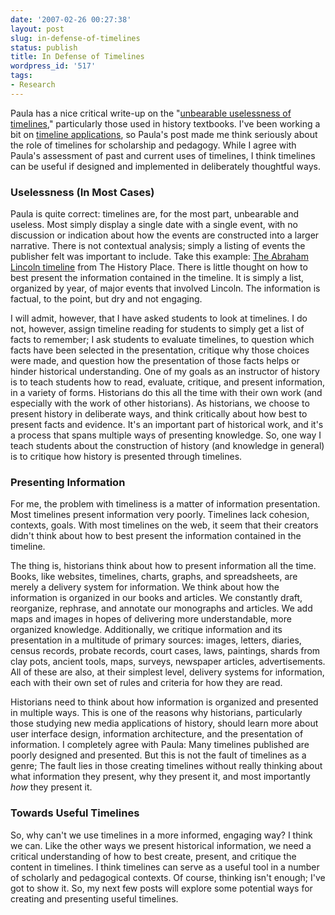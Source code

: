 ```yaml
---
date: '2007-02-26 00:27:38'
layout: post
slug: in-defense-of-timelines
status: publish
title: In Defense of Timelines
wordpress_id: '517'
tags:
- Research
---
```


Paula has a nice critical write-up on the "[unbearable uselessness of timelines](http://historytalk.typepad.com/basic/2007/02/the_unbearable_.html)," particularly those used in history textbooks. I've been working a bit on [timeline applications](/2006/05/04/css-based-timelines/), so Paula's post made me think seriously about the role of timelines for scholarship and pedagogy. While I agree with Paula's assessment of past and current uses of timelines, I think timelines can be useful if designed and implemented in deliberately thoughtful ways.




### Uselessness (In Most Cases)




Paula is quite correct: timelines are, for the most part, unbearable and useless. Most simply display a single date with a single event, with no discussion or indication about how the events are constructed into a larger narrative. There is not contextual analysis; simply a listing of events the publisher felt was important to include. Take this example: [The Abraham Lincoln timeline](http://www.historyplace.com/lincoln/index.html) from The History Place. There is little thought on how to best present the information contained in the timeline. It is simply a list, organized by year, of major events that involved Lincoln. The information is factual, to the point, but dry and not engaging.




I will admit, however, that I have asked students to look at timelines. I do not, however, assign timeline reading for students to simply get a list of facts to remember; I ask students to evaluate timelines, to question which facts have been selected in the presentation, critique why those choices were made, and question how the presentation of those facts helps or hinder historical understanding. One of my goals as an instructor of history is to teach students how to read, evaluate, critique, and present information, in a variety of forms. Historians do this all the time with their own work (and especially with the work of other historians). As historians, we choose to present history in deliberate ways, and think critically about how best to present facts and evidence. It's an important part of historical work, and it's a process that spans multiple ways of presenting knowledge. So, one way I teach students about the construction of history (and knowledge in general) is to critique how history is presented through timelines.




### Presenting Information




For me, the problem with timeliness is a matter of information presentation. Most timelines present information very poorly. Timelines lack cohesion, contexts, goals. With most timelines on the web, it seem that their creators didn't think about how to best present the information contained in the timeline.




The thing is, historians think about how to present information all the time. Books, like websites, timelines, charts, graphs, and spreadsheets, are merely a delivery system for information. We think about how the information is organized in our books and articles. We constantly draft, reorganize, rephrase, and annotate our monographs and articles. We add maps and images in hopes of delivering more understandable, more organized knowledge. Additionally, we critique information and its presentation in a multitude of primary sources: images, letters, diaries, census records, probate records, court cases, laws, paintings, shards from clay pots, ancient tools, maps, surveys, newspaper articles, advertisements. All of these are also, at their simplest level, delivery systems for information, each with their own set of rules and criteria for how they are read.




Historians need to think about how information is organized and presented in multiple ways. This is one of the reasons why historians, particularly those studying new media applications of history, should learn more about user interface design, information architecture, and the presentation of information. I completely agree with Paula: Many timelines published are poorly designed and presented. But this is not the fault of timelines as a genre; The fault lies in those creating timelines without really thinking about what information they present, why they present it, and most importantly _how_ they present it.




### Towards Useful Timelines




So, why can't we use timelines in a more informed, engaging way? I think we can. Like the other ways we present historical information, we need a critical understanding of how to best create, present, and critique the content in timelines. I think timelines can serve as a useful tool in a number of scholarly and pedagogical contexts. Of course, thinking isn't enough; I've got to show it. So, my next few posts will explore some potential ways for creating and presenting useful timelines.
